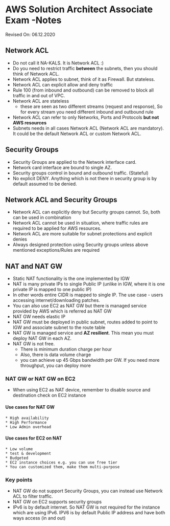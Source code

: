 # AWS Solution Architect Associate Exam -Notes

Revised On: 06.12.2020

## Network ACL

* Do not call it NA-KALS. It is Network ACL :)
* Do you need to restrict traffic **between** the subnets, then you should think of Network ACL.
* Network ACL applies to subnet, think of it as Firewall. But stateless.
* Network ACL can explicit allow and deny traffic
* Rule 100 (from inbound and outbound) can be removed to block all traffic in and out of VPC.
* Network ACL are stateless
  * these are seen as two different streams (request and response), So for every stream you need different inbound and outbound rule
* Network ACL can refer to only Networks, Ports and Protocols **but not AWS resources**
* Subnets needs in all cases Network ACL (Network ACL are mandatory). It could be the default Network ACL or custom Network ACL.

## Security Groups

* Security Groups are applied to the Network interface card.
* Network card interface are bound to single AZ.
* Security groups control in bound and outbound traffic. (Stateful)
* No explicit DENY. Anything which is not there in security group is by default assumed to be denied.

## Network ACL and Security Groups

* Network ACL can explicitly deny but Security groups cannot. So, both can be used in combination
* Network ACL cannot be used in situation, where traffic rules are required to be applied for AWS resources.
* Network ACL are more suitable for subnet protections and explicit denies
* Always designed protection using Security groups unless above mentioned exceptions/Rules are required

## NAT and NAT GW

* Static NAT functionality is the one implemented by IGW
* NAT is many private IPs to single Public IP (unlike in IGW, where it is one private IP is mapped to one public IP)
* In other words entire CIDR is mapped to single IP. The use case - users accessing internet/downloading patches.
* You can also use EC2 as NAT GW but there is managed service provided by AWS which is referred as NAT GW
* NAT GW needs elastic IP
* NAT GW must be deployed in public subnet, routes added to point to IGW and associate subnet to the route table
* NAT GW is managed service and **AZ resilient**. This mean you must deploy NAT GW in each AZ.
* NAT GW is not free.
  * There is minimum duration charge per hour
  * Also, there is data volume charge
  * you can achieve up 45 Gbps bandwidth per GW. If you need more throughput, you can deploy more

### NAT GW or NAT GW on EC2

* When using EC2 as NAT device, remember to disable source and destination check on EC2 instance

#### Use cases for NAT GW

    * High availability
    * High Performance
    * Low Admin overhead
  
#### Use cases for EC2 on NAT

    * Low volume
    * test & development
    * Budgeted
    * EC2 instance choices e.g. you can use free tier
    * You can customized them, make them multi-purpose
  
### Key points

* NAT GW do not support Security Groups, you can instead use Network ACL to filter traffic.
* NAT GW on EC2 supports security groups
* IPv6 is by default internet. So NAT GW is not required for the instance which are using IPv6. IPV6 is by default Public IP address and have both ways access (in and out)

